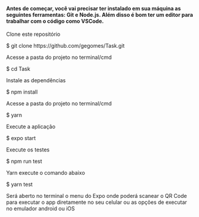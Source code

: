 <h4>
  Antes de começar, você vai precisar ter instalado em sua máquina as seguintes ferramentas: Git e Node.js. Além disso é bom ter um editor para trabalhar com o código como VSCode.
</h4>

<p> Clone este repositório</p>
$ git clone https://github.com/gegomes/Task.git


<p>Acesse a pasta do projeto no terminal/cmd</p>
$ cd Task

<P>Instale as dependências</P>
$ npm install

<p>Acesse a pasta do projeto no terminal/cmd</p>

$ yarn

<p>Execute a aplicação</p>
$ expo start

<p> Execute os testes</p>
$ npm run test
<p>Yarn execute o comando abaixo</p>
$ yarn test

<p>Será aberto no terminal o menu do Expo onde poderá scanear o QR Code para executar o app diretamente no seu celular ou as opções de executar no emulador android ou iOS</p>

